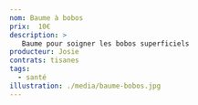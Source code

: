 ```yaml
---
nom: Baume à bobos
prix:  10€
description: >
   Baume pour soigner les bobos superficiels
producteur: Josie
contrats: tisanes
tags: 
  - santé
illustration: ./media/baume-bobos.jpg
---
```


